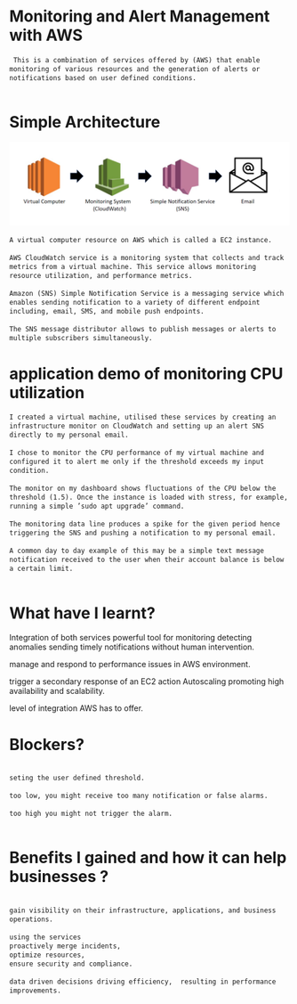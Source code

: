 
# Monitoring and Alert Management with AWS

```
 This is a combination of services offered by (AWS) that enable monitoring of various resources and the generation of alerts or notifications based on user defined conditions.


```

# Simple Architecture

![Alt text](<cloudwatch and SNS.png>)

```
A virtual computer resource on AWS which is called a EC2 instance.

AWS CloudWatch service is a monitoring system that collects and track metrics from a virtual machine. This service allows monitoring resource utilization, and performance metrics.

Amazon (SNS) Simple Notification Service is a messaging service which enables sending notification to a variety of different endpoint including, email, SMS, and mobile push endpoints.

The SNS message distributor allows to publish messages or alerts to multiple subscribers simultaneously.
```

# application demo of monitoring CPU utilization

```
I created a virtual machine, utilised these services by creating an infrastructure monitor on CloudWatch and setting up an alert SNS directly to my personal email. 

I chose to monitor the CPU performance of my virtual machine and configured it to alert me only if the threshold exceeds my input condition.

The monitor on my dashboard shows fluctuations of the CPU below the threshold (1.5). Once the instance is loaded with stress, for example, running a simple ’sudo apt upgrade’ command.

The monitoring data line produces a spike for the given period hence triggering the SNS and pushing a notification to my personal email.

A common day to day example of this may be a simple text message notification received to the user when their account balance is below a certain limit.


```

# What have I learnt? 

Integration of both services 
powerful tool for monitoring 
detecting anomalies
sending timely notifications without human intervention. 

manage and respond to performance issues in AWS environment. 

trigger a secondary response of an EC2 action 
Autoscaling  promoting high availability and scalability. 

level of integration AWS has to offer.


# Blockers?

```

seting the user defined threshold. 

too low, you might receive too many notification or false alarms.

too high you might not trigger the alarm.  


```
# Benefits I gained  and how it can help businesses ?

```

gain visibility on their infrastructure, applications, and business operations.

using the services 
proactively merge incidents, 
optimize resources, 
ensure security and compliance. 

data driven decisions driving efficiency,  resulting in performance improvements.


```


